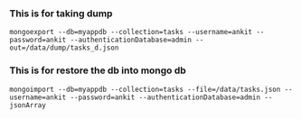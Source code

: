 
### This is for taking dump

```
mongoexport --db=myappdb --collection=tasks --username=ankit --password=ankit --authenticationDatabase=admin --out=/data/dump/tasks_d.json

```

### This is for restore the db into mongo db
```
mongoimport --db=myappdb --collection=tasks --file=/data/tasks.json --username=ankit --password=ankit --authenticationDatabase=admin --jsonArray
```
